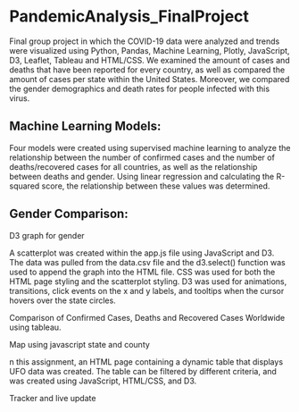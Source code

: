 # PandemicAnalysis_FinalProject

Final group project in which the COVID-19 data were analyzed and trends were visualized using Python, Pandas, Machine Learning, Plotly, JavaScript, D3, Leaflet, Tableau and HTML/CSS. We examined the amount of cases and deaths that have been reported for every country, as well as compared the amount of cases per state within the United States. Moreover, we compared the gender demographics and death rates for people infected with this virus.

## Machine Learning Models:
Four models were created using supervised machine learning to analyze the relationship between the number of confirmed cases and the number of deaths/recovered cases for all countries, as well as the relationship between deaths and gender. Using linear regression and calculating the R-squared score, the relationship between these values was determined.

## Gender Comparison:

D3 graph for gender

A scatterplot was created within the app.js file using JavaScript and D3. The data was pulled from the data.csv file and the d3.select() function was used to append the graph into the HTML file. CSS was used for both the HTML page styling and the scatterplot styling. D3 was used for animations, transitions, click events on the x and y labels, and tooltips when the cursor hovers over the state circles.

Comparison of Confirmed Cases, Deaths and Recovered Cases Worldwide using tableau. 


Map using javascript state and county

n this assignment, an HTML page containing a dynamic table that displays UFO data was created. The table can be filtered by different criteria, and was created using JavaScript, HTML/CSS, and D3.



Tracker and live update
